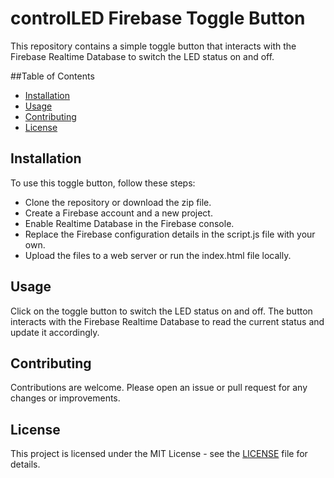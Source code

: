 # controlLED Firebase Toggle Button
This repository contains a simple toggle button that interacts with the Firebase Realtime Database to switch the LED status on and off.

##Table of Contents
* [Installation](#Installation)
* [Usage](#Usage)
* [Contributing](#Contributing)
* [License](#License)


## Installation
To use this toggle button, follow these steps:
* Clone the repository or download the zip file.
* Create a Firebase account and a new project.
* Enable Realtime Database in the Firebase console.
* Replace the Firebase configuration details in the script.js file with your own.
* Upload the files to a web server or run the index.html file locally.

## Usage
Click on the toggle button to switch the LED status on and off. The button interacts with the Firebase Realtime Database to read the current status and update it accordingly.

## Contributing
Contributions are welcome. Please open an issue or pull request for any changes or improvements.

## License
This project is licensed under the MIT License - see the [LICENSE](/LICENSE) file for details.
